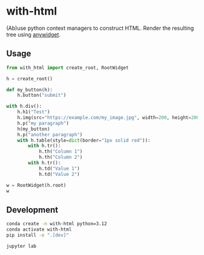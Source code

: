 # with-html

<!--
[![PyPI](https://img.shields.io/pypi/v/with_html)](https://pypi.org/project/with_html)
-->

(Ab)use python context managers to construct HTML. Render the resulting tree using [anywidget](https://anywidget.dev).

<!--
## Installation

```sh
pip install with_html
```
-->

## Usage


```python
from with_html import create_root, RootWidget

h = create_root()

def my_button(h):
    h.button("submit")

with h.div():
    h.h1("Test")
    h.img(src="https://example.com/my_image.jpg", width=200, height=200)
    h.p("my paragraph")
    h(my_button)
    h.p("another paragraph")
    with h.table(style=dict(border="1px solid red")):
        with h.tr():
            h.th("Column 1")
            h.th("Column 2")
        with h.tr():
            h.td("Value 1")
            h.td("Value 2")

w = RootWidget(h.root)
w
```



## Development

```sh
conda create -n with-html python=3.12
conda activate with-html
pip install -e ".[dev]"
```

```sh
jupyter lab
```
